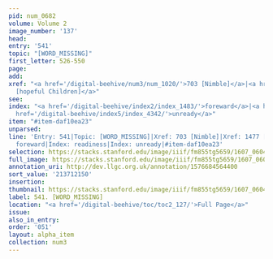 ```yaml
---
pid: num_0682
volume: Volume 2
image_number: '137'
head:
entry: '541'
topic: "[WORD_MISSING]"
first_letter: 526-550
page:
add:
xref: "<a href='/digital-beehive/num3/num_1020/'>703 [Nimble]</a>|<a href='/digital-beehive/num6/num_2178/'>1477
  [hopeful Children]</a>"
see:
index: "<a href='/digital-beehive/index2/index_1483/'>foreward</a>|<a href='/digital-beehive/index4/index_3254/'>readiness</a>|<a
  href='/digital-beehive/index5/index_4342/'>unready</a>"
item: "#item-daf10ea23"
unparsed:
line: 'Entry: 541|Topic: [WORD_MISSING]|Xref: 703 [Nimble]|Xref: 1477 [hopeful Children]|Index:
  foreward|Index: readiness|Index: unready|#item-daf10ea23'
selection: https://stacks.stanford.edu/image/iiif/fm855tg5659/1607_0604/387,2150,2868,865/full/0/default.jpg
full_image: https://stacks.stanford.edu/image/iiif/fm855tg5659/1607_0604/full/full/0/default.jpg
annotation_uri: http://dev.llgc.org.uk/annotation/1576684564400
sort_value: '213712150'
insertion:
thumbnail: https://stacks.stanford.edu/image/iiif/fm855tg5659/1607_0604/387,2150,600,180/250,/0/default.jpg
label: 541. [WORD_MISSING]
location: "<a href='/digital-beehive/toc/toc2_127/'>Full Page</a>"
issue:
also_in_entry:
order: '051'
layout: alpha_item
collection: num3
---
```

